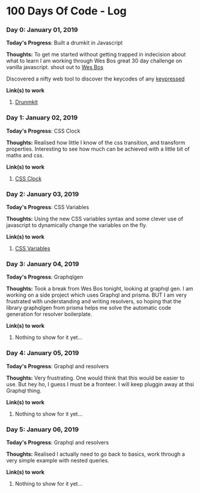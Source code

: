 # 100 Days Of Code - Log

### Day 0: January 01, 2019 

**Today's Progress**: Built a drumkit in Javascript

**Thoughts:** To get me started without getting trapped in indecision about what to learn I am working through Wes Bos great 30 day challenge on vanilla javascript. shout out to [Wes Bos](https://javascript30.com/)

Discovered a nifty web tool to discover the keycodes of any [keypressed](http://keycode.info/) 

**Link(s) to work**
1. [Drunmkit](https://github.com/oreillyross/JavaScript30/tree/master/01%20-%20JavaScript%20Drum%20Kit)

### Day 1: January 02, 2019 

**Today's Progress**: CSS Clock

**Thoughts:** Realised how little I know of the css transition, and transform properties. Interesting to 
see how much can be achieved with a little bit of maths and css.


**Link(s) to work**
1. [CSS Clock](https://github.com/oreillyross/JavaScript30/tree/master/02%20-%20JS%20and%20CSS%20Clock)

### Day 2: January 03, 2019 

**Today's Progress**: CSS Variables

**Thoughts:** Using the new CSS variables syntax and some clever use of javascript to dynamically change the
variables on the fly.


**Link(s) to work**
1. [CSS Variables](https://github.com/oreillyross/JavaScript30/tree/master/03%20-%20CSS%20Variables)

### Day 3: January 04, 2019 

**Today's Progress**: Graphqlgen

**Thoughts:** Took a break from Wes Bos tonight, looking at graphql gen. I am working on a side project which uses Graphql and prisma. BUT I am very frustrated with understanding and writing resolvers, so hoping that
the library graphqlgen from prisma helps me solve the automatic code generation for resolver boilerplate.


**Link(s) to work**
1. Nothing to show for it yet...

### Day 4: January 05, 2019 

**Today's Progress**: Graphql and resolvers

**Thoughts:** Very frustrating. One would think that this would be easier to use. But hey ho, I guess I must be a fronteer. I will keep pluggin away at thsi Graphql thing.


**Link(s) to work**
1. Nothing to show for it yet...

### Day 5: January 06, 2019 

**Today's Progress**: Graphql and resolvers

**Thoughts:** Realised I actually need to go back to basics, work through a very simple example with nested queries.


**Link(s) to work**
1. Nothing to show for it yet...

